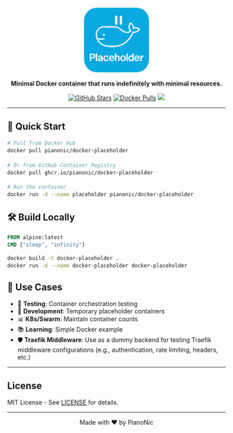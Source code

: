 <p align="center">
  <img src="./assets/logo.png" width="150" alt="Docker Placeholder" />
</p>
<p align="center">
  <strong>Minimal Docker container that runs indefinitely with minimal resources.</strong>
</p>
<p align="center">
  <a href="https://github.com/pianonic/docker-placeholder"><img src="https://img.shields.io/github/stars/pianonic/docker-placeholder?style=flat&color=blue" alt="GitHub Stars" /></a>
  <a href="https://hub.docker.com/r/pianonic/docker-placeholder"><img src="https://img.shields.io/docker/pulls/pianonic/docker-placeholder?style=flat&color=blue" alt="Docker Pulls" /></a>
  <a href="https://github.com/pianonic/docker-placeholder/pkgs/container/docker-placeholder"><img src="https://img.shields.io/badge/GHCR-Available-blue.svg" /></a>
</p>

---

## 🚀 Quick Start

```bash
# Pull from Docker Hub
docker pull pianonic/docker-placeholder

# Or from GitHub Container Registry
docker pull ghcr.io/pianonic/docker-placeholder

# Run the container
docker run -d --name placeholder pianonic/docker-placeholder
```

## 🛠️ Build Locally

```dockerfile
FROM alpine:latest
CMD ["sleep", "infinity"]
```

```bash
docker build -t docker-placeholder .
docker run -d --name docker-placeholder docker-placeholder
```

## 🎯 Use Cases

- 🧪 **Testing**: Container orchestration testing
- 🔧 **Development**: Temporary placeholder containers  
- 📊 **K8s/Swarm**: Maintain container counts
- 📚 **Learning**: Simple Docker example
- 🛡️ **Traefik Middleware**: Use as a dummy backend for testing Traefik middleware configurations (e.g., authentication, rate limiting, headers, etc.)

---

##  License

MIT License - See [LICENSE](LICENSE) for details.

---

<p align="center">Made with ❤️ by PianoNic</p>
